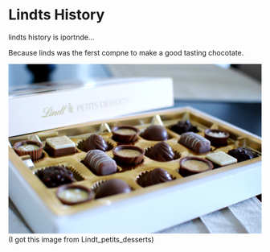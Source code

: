 <h1> Lindts History </h1>

lindts history is iportnde...

Because linds was the ferst compne to make a good tasting chocotate. 

<img src="arianeCoco1.jpg"/>
(I got this image from Lindt_petits_desserts)
